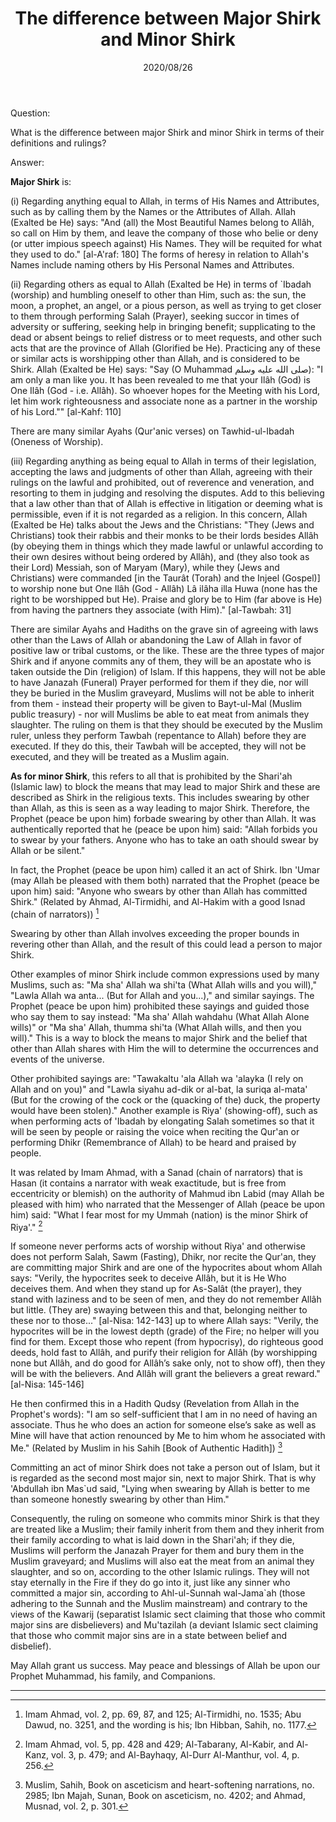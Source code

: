 ﻿---
layout: post
title: "The difference between Major Shirk and Minor Shirk"
publisher: "alsalafiyyah@icloud.com"
source: "Fatawa Al-Lajnah Al-Da'imah 1653, Question 1"
hijri: Muharram 7, 1442 AH
date: 2020/08/26
category: [terminology]
shaykhs: 
 - Shaykh Ibn Baz
 - Shaykh Abdul-Razzaq Afifi
 - Shaykh Abdullah bin Ghudayyan
 - Shaykh Abdullah ibn Qa'ud
---

Question:

What is the difference between major Shirk and minor Shirk in terms of their definitions and rulings?

Answer:

**Major Shirk** is: 

(i) Regarding anything equal to Allah, in terms of His Names and Attributes, such as by calling them by the Names or the Attributes of Allah. Allah (Exalted be He) says: "And (all) the Most Beautiful Names belong to Allâh, so call on Him by them, and leave the company of those who belie or deny (or utter impious speech against) His Names. They will be requited for what they used to do." [al-A'raf: 180] The forms of heresy in relation to Allah's Names include naming others by His Personal Names and Attributes.

(ii) Regarding others as equal to Allah (Exalted be He) in terms of `Ibadah (worship) and humbling oneself to other than Him, such as: the sun, the moon, a prophet, an angel, or a pious person, as well as trying to get closer to them through performing Salah (Prayer), seeking succor in times of adversity or suffering, seeking help in bringing benefit; supplicating to the dead or absent beings to relief distress or to meet requests, and other such acts that are the province of Allah (Glorified be He). Practicing any of these or similar acts is worshipping other than Allah, and is considered to be Shirk. Allah (Exalted be He) says: "Say (O Muhammad صلى الله عليه وسلم): "I am only a man like you. It has been revealed to me that your Ilâh (God) is One Ilâh (God - i.e. Allâh). So whoever hopes for the Meeting with his Lord, let him work righteousness and associate none as a partner in the worship of his Lord."" [al-Kahf: 110]


There are many similar Ayahs (Qur'anic verses) on Tawhid-ul-Ibadah (Oneness of Worship).

(iii) Regarding anything as being equal to Allah in terms of their legislation, accepting the laws and judgments of other than Allah, agreeing with their rulings on the lawful and prohibited, out of reverence and veneration, and resorting to them in judging and resolving the disputes. Add to this believing that a law other than that of Allah is effective in litigation or deeming what is permissible, even if it is not regarded as a religion. In this concern, Allah (Exalted be He) talks about the Jews and the Christians: "They (Jews and Christians) took their rabbis and their monks to be their lords besides Allâh (by obeying them in things which they made lawful or unlawful according to their own desires without being ordered by Allâh), and (they also took as their Lord) Messiah, son of Maryam (Mary), while they (Jews and Christians) were commanded [in the Taurât (Torah) and the Injeel (Gospel)] to worship none but One Ilâh (God - Allâh) Lâ ilâha illa Huwa (none has the right to be worshipped but He). Praise and glory be to Him (far above is He) from having the partners they associate (with Him)." [al-Tawbah: 31]

There are similar Ayahs and Hadiths on the grave sin of agreeing with laws other than the Laws of Allah or abandoning the Law of Allah in favor of positive law or tribal customs, or the like. These are the three types of major Shirk and if anyone commits any of them, they will be an apostate who is taken outside the Din (religion) of Islam. If this happens, they will not be able to have Janazah (Funeral) Prayer performed for them if they die, nor will they be buried in the Muslim graveyard, Muslims will not be able to inherit from them - instead their property will be given to Bayt-ul-Mal (Muslim public treasury) - nor will Muslims be able to eat meat from animals they slaughter. The ruling on them is that they should be executed by the Muslim ruler, unless they perform Tawbah (repentance to Allah) before they are executed. If they do this, their Tawbah will be accepted, they will not be executed, and they will be treated as a Muslim again.

**As for minor Shirk**, this refers to all that is prohibited by the Shari'ah (Islamic law) to block the means that may lead to major Shirk and these are described as Shirk in the religious texts. This includes swearing by other than Allah, as this is seen as a way leading to major Shirk. Therefore, the Prophet (peace be upon him) forbade swearing by other than Allah. It was authentically reported that he (peace be upon him) said: "Allah forbids you to swear by your fathers. Anyone who has to take an oath should swear by Allah or be silent."

In fact, the Prophet (peace be upon him) called it an act of Shirk. Ibn 'Umar (may Allah be pleased with them both) narrated that the Prophet (peace be upon him) said: "Anyone who swears by other than Allah has committed Shirk." (Related by Ahmad, Al-Tirmidhi, and Al-Hakim with a good Isnad (chain of narrators)) [^1]

Swearing by other than Allah involves exceeding the proper bounds in revering other than Allah, and the result of this could lead a person to major Shirk.

Other examples of minor Shirk include common expressions used by many Muslims, such as: "Ma sha' Allah wa shi'ta (What Allah wills and you will)," "Lawla Allah wa anta... (But for Allah and you...)," and similar sayings. The Prophet (peace be upon him) prohibited these sayings and guided those who say them to say instead: "Ma sha' Allah wahdahu (What Allah Alone wills)" or "Ma sha' Allah, thumma shi'ta (What Allah wills, and then you will)." This is a way to block the means to major Shirk and the belief that other than Allah shares with Him the will to determine the occurrences and events of the universe. 

Other prohibited sayings are: "Tawakaltu 'ala Allah wa 'alayka (I rely on Allah and on you)" and "Lawla siyahu ad-dik or al-bat, la suriqa al-mata' (But for the crowing of the cock or the (quacking of the) duck, the property would have been stolen)." Another example is Riya' (showing-off), such as when performing acts of 'Ibadah by elongating Salah sometimes so that it will be seen by people or raising the voice when reciting the Qur'an or performing Dhikr (Remembrance of Allah) to be heard and praised by people.

It was related by Imam Ahmad, with a Sanad (chain of narrators) that is Hasan (it contains a narrator with weak exactitude, but is free from eccentricity or blemish) on the authority of Mahmud ibn Labid (may Allah be pleased with him) who narrated that the Messenger of Allah (peace be upon him) said: "What I fear most for my Ummah (nation) is the minor Shirk of Riya'." [^2]

If someone never performs acts of worship without Riya' and otherwise does not perform Salah, Sawm (Fasting), Dhikr, nor recite the Qur'an, they are committing major Shirk and are one of the hypocrites about whom Allah says: "Verily, the hypocrites seek to deceive Allâh, but it is He Who deceives them. And when they stand up for As-Salât (the prayer), they stand with laziness and to be seen of men, and they do not remember Allâh but little. (They are) swaying between this and that, belonging neither to these nor to those..." [al-Nisa: 142-143] up to where Allah says: "Verily, the hypocrites will be in the lowest depth (grade) of the Fire; no helper will you find for them. Except those who repent (from hypocrisy), do righteous good deeds, hold fast to Allâh, and purify their religion for Allâh (by worshipping none but Allâh, and do good for Allâh’s sake only, not to show off), then they will be with the believers. And Allâh will grant the believers a great reward." [al-Nisa: 145-146]

He then confirmed this in a Hadith Qudsy (Revelation from Allah in the Prophet's words): "I am so self-sufficient that I am in no need of having an associate. Thus he who does an action for someone else’s sake as well as Mine will have that action renounced by Me to him whom he associated with Me." (Related by Muslim in his Sahih [Book of Authentic Hadith]) [^3]

Committing an act of minor Shirk does not take a person out of Islam, but it is regarded as the second most major sin, next to major Shirk. That is why 'Abdullah ibn Mas`ud said, "Lying when swearing by Allah is better to me than someone honestly swearing by other than Him."

Consequently, the ruling on someone who commits minor Shirk is that they are treated like a Muslim; their family inherit from them and they inherit from their family according to what is laid down in the Shari'ah; if they die, Muslims will perform the Janazah Prayer for them and bury them in the Muslim graveyard; and Muslims will also eat the meat from an animal they slaughter, and so on, according to the other Islamic rulings. They will not stay eternally in the Fire if they do go into it, just like any sinner who committed a major sin, according to Ahl-ul-Sunnah wal-Jama`ah (those adhering to the Sunnah and the Muslim mainstream) and contrary to the views of the Kawarij (separatist Islamic sect claiming that those who commit major sins are disbelievers) and Mu'tazilah (a deviant Islamic sect claiming that those who commit major sins are in a state between belief and disbelief).

May Allah grant us success. May peace and blessings of Allah be upon our Prophet Muhammad, his family, and Companions.

---

[^1]: Imam Ahmad, vol. 2, pp. 69, 87, and 125; Al-Tirmidhi, no. 1535; Abu Dawud, no. 3251, and the wording is his; Ibn Hibban, Sahih, no. 1177.
[^2]: Imam Ahmad, vol. 5, pp. 428 and 429; Al-Tabarany, Al-Kabir, and Al-Kanz, vol. 3, p. 479; and Al-Bayhaqy, Al-Durr Al-Manthur, vol. 4, p. 256.
[^3]: Muslim, Sahih, Book on asceticism and heart-softening narrations, no. 2985; Ibn Majah, Sunan, Book on asceticism, no. 4202; and Ahmad, Musnad, vol. 2, p. 301.
